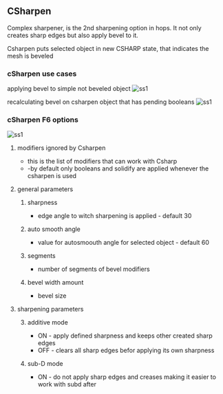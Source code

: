 ## CSharpen

Complex sharpener, is the 2nd sharpening option in hops. It not only creates sharp edges but also apply bevel to it.

Csharpen puts selected object in new CSHARP state, that indicates the mesh is beveled

### cSharpen use cases

applying bevel to simple not beveled object
![ss1](https://raw.githubusercontent.com/mx1001/hardops_manual/master/docs/Hops/operators/sharpeners/img/cs3.png)

recalculating bevel on csharpen object that has pending booleans
![ss1](https://raw.githubusercontent.com/mx1001/hardops_manual/master/docs/Hops/operators/sharpeners/img/cs4.png)

### cSharpen F6 options

![ss1](https://raw.githubusercontent.com/mx1001/hardops_manual/master/docs/Hops/operators/sharpeners/img/cs2.png)


1. modifiers ignored by Csharpen
   * this is the list of modifiers that can work with Csharp 
   * -by default only booleans and solidify are applied whenever the csharpen is used

2. general parameters

    1. sharpness
       * edge angle to witch sharpening is applied - default 30 

    2. auto smooth angle
       * value for autosmoouth angle for selected object - default 60

    3. segments
       * number of segments of bevel modifiers

    4. bevel width amount
       * bevel size

3. sharpening parameters

   3. additive mode
      * ON - apply defined sharpness and keeps other created sharp edges
      * OFF - clears all sharp edges befor applying its own sharpness

   4. sub-D mode
      * ON - do not apply sharp edges and creases making it easier to work with subd after
